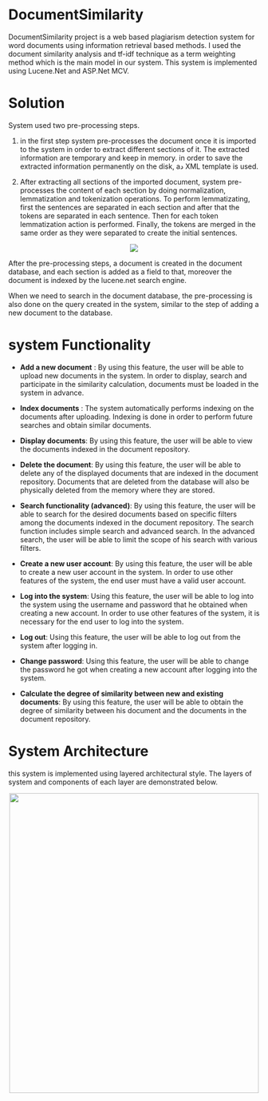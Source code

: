 # DocumentSimilarity

DocumentSimilarity project is a web based plagiarism detection system for word documents using information retrieval based methods. I used the document similarity analysis and tf-idf technique as a term weighting method which is the main model in our system. This system is implemented using Lucene.Net and ASP.Net MCV.

#  Solution 
System used two pre-processing steps.
1. in the first step system pre-processes the document once it is imported to the system in order to extract different sections of it. The extracted information are temporary and keep in memory. in order to save the extracted information permanently on the disk, aد XML template is used. 

1. After extracting all sections of the imported document, system pre-processes the content of each section by doing normalization, lemmatization and tokenization operations. To perform lemmatizating, first the sentences are separated in each section and after that the tokens are separated in each sentence. Then for each token lemmatization action is performed. Finally, the tokens are merged in the same order as they were separated to create the initial sentences.

<p align="center">
  <img src="https://user-images.githubusercontent.com/92206600/177039692-72be2d83-d45a-4698-96bb-947f9672c058.png">
</p>

After the pre-processing steps, a document is created in the document database, and each section is added as a field to that, moreover the document is indexed by the lucene.net search engine.

When we need to search in the document database, the pre-processing is also done on the query created in the system, similar to the step of adding a new document to the database.

# system Functionality
* **Add a new document** : By using this feature, the user will be able to upload new documents in the system. In order to display, search and participate in the similarity calculation, documents must be loaded in the system in advance.

* **Index documents** : The system automatically performs indexing on the documents after uploading. Indexing is done in order to perform future searches and obtain similar documents.

* **Display documents**: By using this feature, the user will be able to view the documents indexed in the document repository.

* **Delete the document**: By using this feature, the user will be able to delete any of the displayed documents that are indexed in the document repository. Documents that are deleted from the database will also be physically deleted from the memory where they are stored.

* **Search functionality (advanced)**: By using this feature, the user will be able to search for the desired documents based on specific filters among the documents indexed in the document repository. The search function includes simple search and advanced search. In the advanced search, the user will be able to limit the scope of his search with various filters.

* **Create a new user account**: By using this feature, the user will be able to create a new user account in the system. In order to use other features of the system, the end user must have a valid user account.

* **Log into the system**: Using this feature, the user will be able to log into the system using the username and password that he obtained when creating a new account. In order to use other features of the system, it is necessary for the end user to log into the system.

* **Log out**: Using this feature, the user will be able to log out from the system after logging in.

* **Change password**: Using this feature, the user will be able to change the password he got when creating a new account after logging into the system.

* **Calculate the degree of similarity between new and existing documents**: By using this feature, the user will be able to obtain the degree of similarity between his document and the documents in the document repository.

# System Architecture
this system is implemented using layered architectural style. The layers of system and components of each layer are demonstrated below.

<p align="center">
  <img width="500" height="600" src="https://user-images.githubusercontent.com/92206600/177034042-1e7c6cc0-5b1b-4031-b6ae-525ad4441d99.png">
</p>
